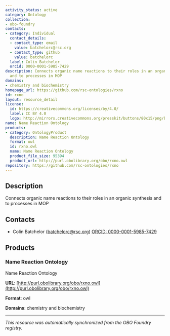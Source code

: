 ```yaml
---
activity_status: active
category: Ontology
collection:
- obo-foundry
contacts:
- category: Individual
  contact_details:
  - contact_type: email
    value: batchelorc@rsc.org
  - contact_type: github
    value: batchelorc
  label: Colin Batchelor
  orcid: 0000-0001-5985-7429
description: Connects organic name reactions to their roles in an organic synthesis
  and to processes in MOP
domains:
- chemistry and biochemistry
homepage_url: https://github.com/rsc-ontologies/rxno
id: rxno
layout: resource_detail
license:
  id: https://creativecommons.org/licenses/by/4.0/
  label: CC BY 4.0
  logo: http://mirrors.creativecommons.org/presskit/buttons/80x15/png/by.png
name: Name Reaction Ontology
products:
- category: OntologyProduct
  description: Name Reaction Ontology
  format: owl
  id: rxno.owl
  name: Name Reaction Ontology
  product_file_size: 95394
  product_url: http://purl.obolibrary.org/obo/rxno.owl
repository: https://github.com/rsc-ontologies/rxno
---
```

## Description

Connects organic name reactions to their roles in an organic synthesis and to processes in MOP

## Contacts

- Colin Batchelor (batchelorc@rsc.org) [ORCID: 0000-0001-5985-7429](https://orcid.org/0000-0001-5985-7429)

## Products

### Name Reaction Ontology

Name Reaction Ontology

**URL**: [http://purl.obolibrary.org/obo/rxno.owl](http://purl.obolibrary.org/obo/rxno.owl)

**Format**: owl

**Domains**: chemistry and biochemistry

---

*This resource was automatically synchronized from the OBO Foundry registry.*